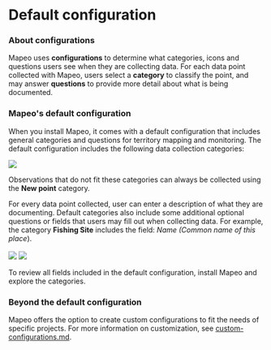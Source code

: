 # Default configuration

### **About configurations**

Mapeo uses **configurations** to determine what categories, icons and questions users see when they are collecting data. For each data point collected with Mapeo, users select a **category** to classify the point, and may answer **questions** to provide more detail about what is being documented.

### Mapeo's default configuration

When you install Mapeo, it comes with a default configuration that includes general categories and questions for territory mapping and monitoring. The default configuration includes the following data collection categories:

![](../../.gitbook/assets/Categories\_full.jpeg)

Observations that do not fit these categories can always be collected using the **New point** category.&#x20;

For every data point collected, user can enter a description of what they are documenting. Default categories also include some additional optional questions or fields that users may fill out when collecting data. For example, the category **Fishing Site** includes the field: _Name (Common name of this place_).\
\
&#x20;![](../../.gitbook/assets/Mm\_add\_details\_button\_fishing\_site.jpg)     ![](../../.gitbook/assets/Mm\_example\_details\_field\_name.jpg)

To review all fields included in the default configuration, install Mapeo and explore the categories.



### Beyond the default configuration

Mapeo offers the option to create custom configurations to fit the needs of specific projects. For more information on customization, see [custom-configurations.md](../pre-launch-deployment-preparation/custom-configurations.md "mention").
